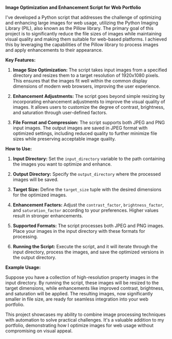 **Image Optimization and Enhancement Script for Web Portfolio**

I've developed a Python script that addresses the challenge of optimizing and enhancing large images for web usage, utilizing the Python Imaging Library (PIL), also known as the Pillow library. The primary goal of this project is to significantly reduce the file sizes of images while maintaining visual quality and making them suitable for web-based platforms. I achieved this by leveraging the capabilities of the Pillow library to process images and apply enhancements to their appearance.

**Key Features:**

1. **Image Size Optimization:** The script takes input images from a specified directory and resizes them to a target resolution of 1920x1080 pixels. This ensures that the images fit well within the common display dimensions of modern web browsers, improving the user experience.

2. **Enhancement Adjustments:** The script goes beyond simple resizing by incorporating enhancement adjustments to improve the visual quality of images. It allows users to customize the degree of contrast, brightness, and saturation through user-defined factors.

3. **File Format and Compression:** The script supports both JPEG and PNG input images. The output images are saved in JPEG format with optimized settings, including reduced quality to further minimize file sizes while preserving acceptable image quality.

**How to Use:**

1. **Input Directory:** Set the `input_directory` variable to the path containing the images you want to optimize and enhance.

2. **Output Directory:** Specify the `output_directory` where the processed images will be saved.

3. **Target Size:** Define the `target_size` tuple with the desired dimensions for the optimized images.

4. **Enhancement Factors:** Adjust the `contrast_factor`, `brightness_factor`, and `saturation_factor` according to your preferences. Higher values result in stronger enhancements.

5. **Supported Formats:** The script processes both JPEG and PNG images. Place your images in the input directory with these formats for processing.

6. **Running the Script:** Execute the script, and it will iterate through the input directory, process the images, and save the optimized versions in the output directory.

**Example Usage:**

Suppose you have a collection of high-resolution property images in the input directory. By running the script, these images will be resized to the target dimensions, while enhancements like improved contrast, brightness, and saturation will be applied. The resulting images, now significantly smaller in file size, are ready for seamless integration into your web portfolio.

This project showcases my ability to combine image processing techniques with automation to solve practical challenges. It's a valuable addition to my portfolio, demonstrating how I optimize images for web usage without compromising on visual appeal.
